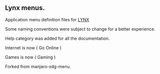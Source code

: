 ## Lynx menus.

Application menu definition files for [LYNX](https://github.com/codesardine/Lynxsktop)

Some naming conventions were subject to change for a better experience.

Help category was added for all the documentation.

Internet is now ( Go Online )

Games is now ( Gaming )

Forked from manjaro-xdg-menu.


